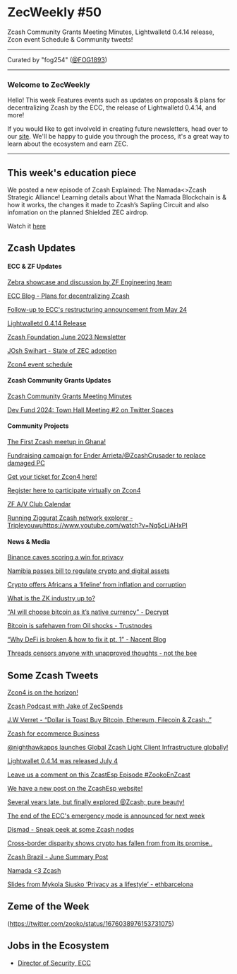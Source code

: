 # ZecWeekly #50

Zcash Community Grants Meeting Minutes, Lightwalletd 0.4.14 release, Zcon event Schedule & Community tweets!

---

Curated by "fog254" ([@FOG1893](https://twitter.com/FOG1893))

---

### Welcome to ZecWeekly

Hello! This week Features events such as updates on proposals & plans for decentralizing Zcash by the ECC, the release of Lightwalletd 0.4.14,  and more!

If you would like to get involveld in creating future newsletters, head over to our [site](https://wiki.zechub.xyz/zecweekly-newsletter). We'll be happy to guide you through the process, it's a great way to learn about the ecosystem and earn ZEC.

---

## This week's education piece

We posted a new episode of Zcash Explained: The Namada<>Zcash Strategic Alliance! Learning details about What the Namada Blockchain is & how it works, the changes it made to Zcash’s Sapling Circuit and also infomation on the planned Shielded ZEC airdrop. 

Watch it [here](https://www.youtube.com/watch?v=Wg_WtPdBig0)

## Zcash Updates

#### ECC & ZF Updates

[Zebra showcase and discussion by ZF Engineering team](https://www.youtube.com/watch?v=WLzywPoFwsM&t=3s)

[ECC Blog - Plans for decentralizing Zcash](https://electriccoin.co/blog/update-ecc-proposals-and-plans-for-decentralizing-zcash-and-future-focus/)

[Follow-up to ECC's restructuring announcement from May 24](https://twitter.com/ElectricCoinCo/status/1677034539796041728?s=20)

[Lightwalletd 0.4.14 Release](https://forum.zcashcommunity.com/t/all-ecc-teams-focused-on-wallet-performance/42860/89?u=adjychris)

[Zcash Foundation June 2023 Newsletter](https://zfnd.org/zcash-foundation-june-2023-newsletter/)

[JOsh Swihart - State of ZEC adoption](https://forum.zcashcommunity.com/t/state-of-zec-adoption/45014)

[Zcon4 event schedule](https://whova.com/embedded/event/RGFRbnJpGJpviTa9ahUPq1qCTtKVpQnpL01vAKVQTsY%3D/?utc_source=ems)



#### Zcash Community Grants Updates

[Zcash Community Grants Meeting Minutes](https://forum.zcashcommunity.com/t/zcash-community-grants-meeting-minutes-6-26-23/44994)

[Dev Fund 2024: Town Hall Meeting #2 on Twitter Spaces](https://forum.zcashcommunity.com/t/dev-fund-2024-community-poll-discussion-megathread/44527/256)



#### Community Projects

[The First Zcash meetup in Ghana!](https://twitter.com/Zcashghana/status/1677239995445157889?s=20)

[Fundraising campaign for Ender Arrieta/@ZcashCrusader to replace damaged PC](https://forum.zcashcommunity.com/t/help-me-to-keep-working-in-the-zcash-community/45010)

[Get your ticket for Zcon4 here!](https://www.eventbrite.com/e/entradas-crypto-lounge-experience-614400367037)

[Register here to participate virtually on Zcon4](https://whova.com/portal/registration/zcon_202307/cdjp6ynt)

[ZF A/V Club Calendar](https://wiki.zechub.xyz/zfav/calendar)

[Running Ziggurat Zcash network explorer - Tripleyouwu]()https://www.youtube.com/watch?v=Nq5cLiAHxPI



#### News & Media

[Binance caves scoring a win for privacy](https://cointelegraph.com/news/privacy-advocates-win-binance-buckles-under-pressure)

[Namibia passes bill to regulate crypto and digital assets](https://cointelegraph.com/news/crypto-namibia-passes-bill-to-regulate-crypto-and-virtual-assets)

[Crypto offers Africans a ‘lifeline’ from inflation and corruption](https://cointelegraph.com/news/crypto-offers-africa-lifeline-inflation-corruption)

[What is the ZK industry up to?](https://cointelegraph.com/news/zero-knowledge-multi-chain-bridges-venture-capital-merge-blockchain-technology)

[“AI will choose bitcoin as it’s native currency” - Decrypt](https://decrypt.co/147692/ai-will-choose-bitcoin-as-its-native-currency-predicts-arthur-hayes)

[Bitcoin is safehaven from Oil shocks - Trustnodes](https://www.trustnodes.com/2023/07/03/bitcoin-is-a-safe-haven-from-oil-shocks-says-paper)

[“Why DeFi is broken & how to fix it pt. 1” - Nacent Blog](https://www.nascent.xyz/idea/why-defi-is-broken-and-how-to-fix-it-pt-1-oracle-free-protocols)

[Threads censors anyone with unapproved thoughts - not the bee](https://notthebee.com/article/metas-twitter-clone-launches-immediately-censors-the-masses)




## Some Zcash Tweets

[Zcon4 is on the horizon!](https://twitter.com/ZcashFoundation/status/1677356489416081411?s=20)

[Zcash Podcast with Jake of ZecSpends](https://twitter.com/zooko/status/1676009051895877632?s=20)

[J.W Verret - “Dollar is Toast Buy Bitcoin, Ethereum, Filecoin & Zcash..”]()

[Zcash for ecommerce Business](https://twitter.com/NOWPayments_io/status/1677621547174072321?s=20)

[@nighthawkapps launches Global Zcash Light Client Infrastructure globally!](https://twitter.com/lightwalletd/status/1664257811209940993?s=20)

[Lightwallet 0.4.14 was released July 4](https://twitter.com/ElectricCoinCo/status/1676954164910526465?s=20)

[Leave us a comment on this ZcastEsp Episode #ZookoEnZcast](https://twitter.com/ZcastEsp/status/1677475800725979136?s=20) 

[We have a new post on the ZcashEsp website!](https://twitter.com/AuraBritoSM/status/1677342139842273280?s=20)

[Several years late, but finally explored @Zcash; pure beauty!](https://twitter.com/madhavanmalolan/status/1676767764437139457?s=20)

[The end of the ECC's emergency mode is announced for next week](https://twitter.com/ZcashEclaireur/status/1677155715381882936?s=20)

[Dismad - Sneak peek at some Zcash nodes](https://twitter.com/dismad8/status/1677913701477695490)

[Cross-border disparity shows crypto has fallen from from its promise..](https://twitter.com/_skyl/status/1677173345337634816)

[Zcash Brazil - June Summary Post](https://twitter.com/zcashbrazil/status/1677680521139167234)

[Namada <3 Zcash](https://twitter.com/namada/status/1676647636042915846)

[Slides from Mykola Siusko ‘Privacy as a lifestyle’ - ethbarcelona](https://twitter.com/nicksvyaznoy/status/1677265035721162753)



## Zeme of the Week

(https://twitter.com/zooko/status/1676038976153731075)


## Jobs in the Ecosystem

- [Director of Security, ECC](https://apply.workable.com/electric-coin-company/j/E68A4C20E2/)
